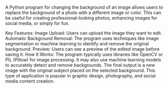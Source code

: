 A Python program for changing the background of an image allows users to replace the background of a photo with a different image or color. This can be useful for creating professional-looking photos, enhancing images for social media, or simply for fun.

Key Features:
Image Upload: Users can upload the image they want to edit.
Automatic Background Removal: The program uses techniques like image segmentation or machine learning to identify and remove the original background.
Preview: Users can see a preview of the edited image before saving it.
How It Works:
The program typically uses libraries like OpenCV or PIL (Pillow) for image processing.
It may also use machine learning models to accurately detect and remove backgrounds.
The final output is a new image with the original subject placed on the selected background.
This type of application is popular in graphic design, photography, and social media content creation.
